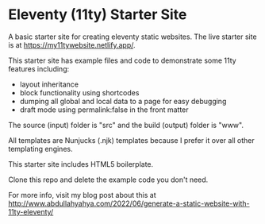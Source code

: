# Eleventy (11ty) Starter Site
A basic starter site for creating eleventy static websites. The live starter site is at https://my11tywebsite.netlify.app/.

This starter site has example files and code to demonstrate some 11ty features including:
* layout inheritance
* block functionality using shortcodes
* dumping all global and local data to a page for easy debugging
* draft mode using permalink:false in the front matter

The source (input) folder is "src" and the build (output) folder is "www". 

All templates are Nunjucks (.njk) templates because I prefer it over all other templating engines.

This starter site includes HTML5 boilerplate.

Clone this repo and delete the example code you don't need.

For more info, visit my blog post about this at http://www.abdullahyahya.com/2022/06/generate-a-static-website-with-11ty-eleventy/
